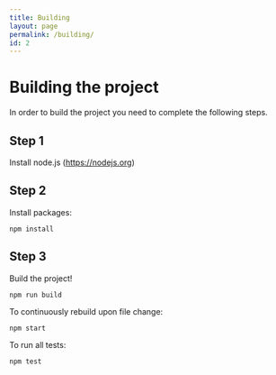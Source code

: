 ```yaml
---
title: Building
layout: page
permalink: /building/
id: 2
---
```

# Building the project ##
In order to build the project you need to complete the following steps.

## Step 1 ###

Install node.js (https://nodejs.org)

## Step 2 ###
Install packages:

```
npm install
```

## Step 3 ###
Build the project!

```
npm run build
```

To continuously rebuild upon file change:

```
npm start
```

To run all tests:

```
npm test
```
